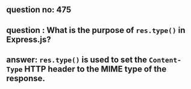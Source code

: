
      
## question no: 475

## question : What is the purpose of `res.type()` in Express.js?

## answer: `res.type()` is used to set the `Content-Type` HTTP header to the MIME type of the response.
      